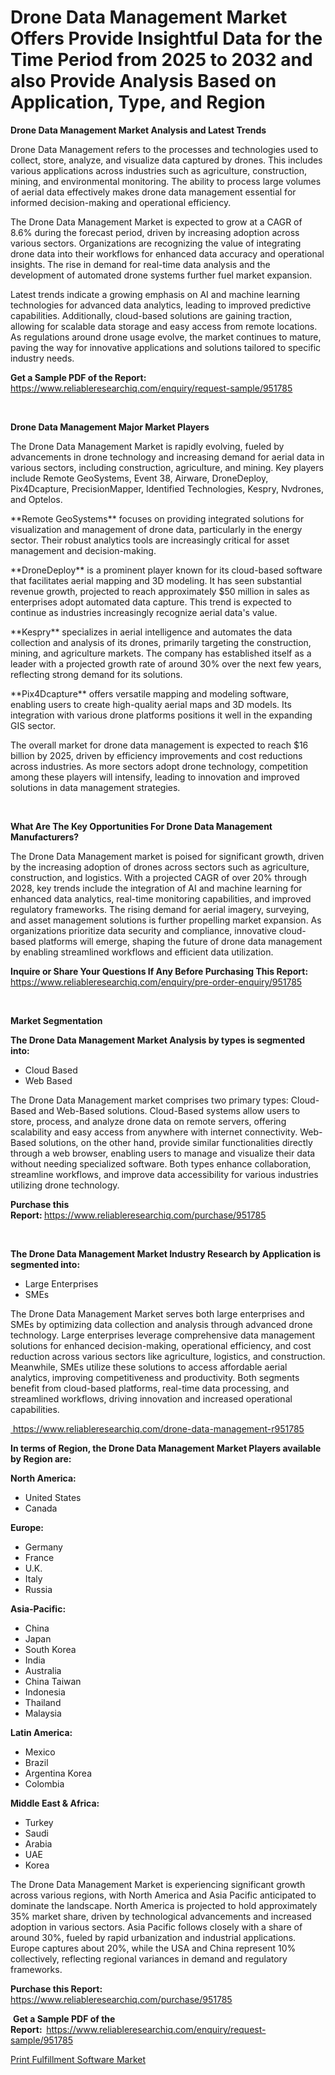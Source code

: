 <p><h1>Drone Data Management Market Offers Provide Insightful Data for the Time Period from 2025 to 2032 and also Provide Analysis Based on Application, Type, and Region</h1></p><p><strong>Drone Data Management Market Analysis and Latest Trends</strong></p>
<p><p>Drone Data Management refers to the processes and technologies used to collect, store, analyze, and visualize data captured by drones. This includes various applications across industries such as agriculture, construction, mining, and environmental monitoring. The ability to process large volumes of aerial data effectively makes drone data management essential for informed decision-making and operational efficiency.</p><p>The Drone Data Management Market is expected to grow at a CAGR of 8.6% during the forecast period, driven by increasing adoption across various sectors. Organizations are recognizing the value of integrating drone data into their workflows for enhanced data accuracy and operational insights. The rise in demand for real-time data analysis and the development of automated drone systems further fuel market expansion. </p><p>Latest trends indicate a growing emphasis on AI and machine learning technologies for advanced data analytics, leading to improved predictive capabilities. Additionally, cloud-based solutions are gaining traction, allowing for scalable data storage and easy access from remote locations. As regulations around drone usage evolve, the market continues to mature, paving the way for innovative applications and solutions tailored to specific industry needs.</p></p>
<p><strong>Get a Sample PDF of the Report:&nbsp;</strong> <a href="https://www.reliableresearchiq.com/enquiry/request-sample/951785?utm_campaign=2269&utm_medium=2&utm_source=Github&utm_content=ia&utm_term=06032025&utm_id=drone-data-management">https://www.reliableresearchiq.com/enquiry/request-sample/951785</a></p>
<p>&nbsp;</p>
<p><strong>Drone Data Management Major Market Players</strong></p>
<p><p>The Drone Data Management Market is rapidly evolving, fueled by advancements in drone technology and increasing demand for aerial data in various sectors, including construction, agriculture, and mining. Key players include Remote GeoSystems, Event 38, Airware, DroneDeploy, Pix4Dcapture, PrecisionMapper, Identified Technologies, Kespry, Nvdrones, and Optelos.</p><p>**Remote GeoSystems** focuses on providing integrated solutions for visualization and management of drone data, particularly in the energy sector. Their robust analytics tools are increasingly critical for asset management and decision-making.</p><p>**DroneDeploy** is a prominent player known for its cloud-based software that facilitates aerial mapping and 3D modeling. It has seen substantial revenue growth, projected to reach approximately $50 million in sales as enterprises adopt automated data capture. This trend is expected to continue as industries increasingly recognize aerial data's value.</p><p>**Kespry** specializes in aerial intelligence and automates the data collection and analysis of its drones, primarily targeting the construction, mining, and agriculture markets. The company has established itself as a leader with a projected growth rate of around 30% over the next few years, reflecting strong demand for its solutions.</p><p>**Pix4Dcapture** offers versatile mapping and modeling software, enabling users to create high-quality aerial maps and 3D models. Its integration with various drone platforms positions it well in the expanding GIS sector.</p><p>The overall market for drone data management is expected to reach $16 billion by 2025, driven by efficiency improvements and cost reductions across industries. As more sectors adopt drone technology, competition among these players will intensify, leading to innovation and improved solutions in data management strategies.</p></p>
<p>&nbsp;</p>
<p><strong>What Are The Key Opportunities For Drone Data Management Manufacturers?</strong></p>
<p><p>The Drone Data Management market is poised for significant growth, driven by the increasing adoption of drones across sectors such as agriculture, construction, and logistics. With a projected CAGR of over 20% through 2028, key trends include the integration of AI and machine learning for enhanced data analytics, real-time monitoring capabilities, and improved regulatory frameworks. The rising demand for aerial imagery, surveying, and asset management solutions is further propelling market expansion. As organizations prioritize data security and compliance, innovative cloud-based platforms will emerge, shaping the future of drone data management by enabling streamlined workflows and efficient data utilization.</p></p>
<p><strong>Inquire or Share Your Questions If Any Before Purchasing This Report:</strong> <a href="https://www.reliableresearchiq.com/enquiry/pre-order-enquiry/951785?utm_campaign=2269&utm_medium=2&utm_source=Github&utm_content=ia&utm_term=06032025&utm_id=drone-data-management">https://www.reliableresearchiq.com/enquiry/pre-order-enquiry/951785</a></p>
<p>&nbsp;</p>
<p><strong>Market Segmentation</strong></p>
<p><strong>The Drone Data Management Market Analysis by types is segmented into:</strong></p>
<p><ul><li>Cloud Based</li><li>Web Based</li></ul></p>
<p><p>The Drone Data Management market comprises two primary types: Cloud-Based and Web-Based solutions. Cloud-Based systems allow users to store, process, and analyze drone data on remote servers, offering scalability and easy access from anywhere with internet connectivity. Web-Based solutions, on the other hand, provide similar functionalities directly through a web browser, enabling users to manage and visualize their data without needing specialized software. Both types enhance collaboration, streamline workflows, and improve data accessibility for various industries utilizing drone technology.</p></p>
<p><strong>Purchase this Report:&nbsp;</strong><a href="https://www.reliableresearchiq.com/purchase/951785?utm_campaign=2269&utm_medium=2&utm_source=Github&utm_content=ia&utm_term=06032025&utm_id=drone-data-management">https://www.reliableresearchiq.com/purchase/951785</a></p>
<p>&nbsp;</p>
<p><strong>The Drone Data Management Market Industry Research by Application is segmented into:</strong></p>
<p><ul><li>Large Enterprises</li><li>SMEs</li></ul></p>
<p><p>The Drone Data Management Market serves both large enterprises and SMEs by optimizing data collection and analysis through advanced drone technology. Large enterprises leverage comprehensive data management solutions for enhanced decision-making, operational efficiency, and cost reduction across various sectors like agriculture, logistics, and construction. Meanwhile, SMEs utilize these solutions to access affordable aerial analytics, improving competitiveness and productivity. Both segments benefit from cloud-based platforms, real-time data processing, and streamlined workflows, driving innovation and increased operational capabilities.</p></p>
<p><a href="https://www.reliableresearchiq.com/drone-data-management-r951785?utm_campaign=2269&utm_medium=2&utm_source=Github&utm_content=ia&utm_term=06032025&utm_id=drone-data-management">&nbsp;https://www.reliableresearchiq.com/drone-data-management-r951785</a></p>
<p><strong>In terms of Region, the Drone Data Management Market Players available by Region are:</strong></p>
<p>
    <p> <strong> North America: </strong>
        <ul>
            <li>United States</li>
            <li>Canada</li>
        </ul>
        </p> 
    <p> <strong> Europe: </strong>
        <ul>
            <li>Germany</li>
            <li>France</li>
            <li>U.K.</li>
            <li>Italy</li>
            <li>Russia</li>
        </ul>
        </p> 
    <p> <strong> Asia-Pacific: </strong>
        <ul>
            <li>China</li>
            <li>Japan</li>
            <li>South Korea</li>
            <li>India</li>
            <li>Australia</li>
            <li>China Taiwan</li>
            <li>Indonesia</li>
            <li>Thailand</li>
            <li>Malaysia</li>
        </ul>
        </p> 
    <p> <strong> Latin America: </strong>
        <ul>
            <li>Mexico</li>
            <li>Brazil</li>
            <li>Argentina Korea</li>
            <li>Colombia</li>
        </ul>
        </p> 
    <p> <strong> Middle East & Africa: </strong>
        <ul>
            <li>Turkey</li>
            <li>Saudi</li>
            <li>Arabia</li>
            <li>UAE</li>
            <li>Korea</li>
        </ul>
    </p>
    </p>
<p><p>The Drone Data Management Market is experiencing significant growth across various regions, with North America and Asia Pacific anticipated to dominate the landscape. North America is projected to hold approximately 35% market share, driven by technological advancements and increased adoption in various sectors. Asia Pacific follows closely with a share of around 30%, fueled by rapid urbanization and industrial applications. Europe captures about 20%, while the USA and China represent 10% collectively, reflecting regional variances in demand and regulatory frameworks.</p></p>
<p><strong>Purchase this Report: </strong><a href="https://www.reliableresearchiq.com/purchase/951785?utm_campaign=2269&utm_medium=2&utm_source=Github&utm_content=ia&utm_term=06032025&utm_id=drone-data-management">https://www.reliableresearchiq.com/purchase/951785</a></p>
<p>&nbsp;<strong>Get a Sample PDF of the Report:&nbsp;&nbsp;</strong><a href="https://www.reliableresearchiq.com/enquiry/request-sample/951785?utm_campaign=2269&utm_medium=2&utm_source=Github&utm_content=ia&utm_term=06032025&utm_id=drone-data-management">https://www.reliableresearchiq.com/enquiry/request-sample/951785</a></p>
<p><strong></strong></p>
<p><p><a href="https://github.com/shondapmbau/Market-Research-Report-List-1/blob/main/print-fulfillment-software-market.md?utm_campaign=2269&utm_medium=2&utm_source=Github&utm_content=ia&utm_term=06032025&utm_id=drone-data-management">Print Fulfillment Software Market</a></p></p>
